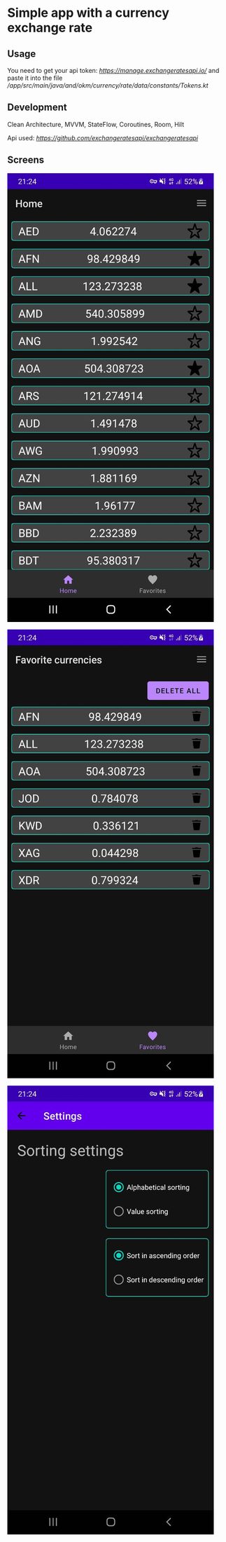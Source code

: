 # Simple app with a currency exchange rate
## Usage
You need to get your api token: _https://manage.exchangeratesapi.io/_
and paste it into the file _/app/src/main/java/and/okm/currency/rate/data/constants/Tokens.kt_

## Development
Clean Architecture, MVVM, StateFlow, Coroutines, Room, Hilt

Api used: _https://github.com/exchangeratesapi/exchangeratesapi_

## Screens

![](https://github.com/okmand/CurrencyRate/blob/main/screenshots/main_page.jpg)

![](https://github.com/okmand/CurrencyRate/blob/main/screenshots/favorite_currencies_page.jpg)

![](https://github.com/okmand/CurrencyRate/blob/main/screenshots/settings_page.jpg)